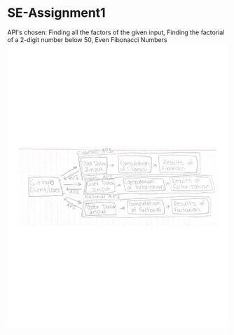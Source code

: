 # SE-Assignment1

API's chosen: Finding all the factors of the given input, Finding the factorial of a 2-digit number below 50, Even Fibonacci Numbers 
![API Diagram](https://github.com/DijonnaWatson/SE-Assignment1/blob/Assignment-%232-Branch/SoftwareEng.jpg)
